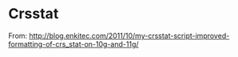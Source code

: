 Crsstat
==============

From: http://blog.enkitec.com/2011/10/my-crsstat-script-improved-formatting-of-crs_stat-on-10g-and-11g/

